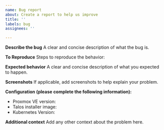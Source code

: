 ```yaml
---
name: Bug report
about: Create a report to help us improve
title: ''
labels: bug
assignees: ''

---
```


**Describe the bug**
A clear and concise description of what the bug is.

**To Reproduce**
Steps to reproduce the behavior:

**Expected behavior**
A clear and concise description of what you expected to happen.

**Screenshots**
If applicable, add screenshots to help explain your problem.

**Configuration (please complete the following information):**
 - Proxmox VE version:
 - Talos installer image:
 - Kubernetes Version:

**Additional context**
Add any other context about the problem here.
